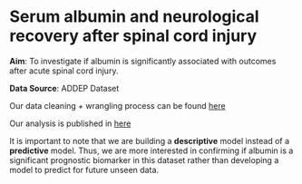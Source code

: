 # Serum albumin and neurological recovery after spinal cord injury

**Aim**: To investigate if albumin is significantly associated with outcomes after acute spinal cord injury. 

**Data Source**: ADDEP Dataset

Our data cleaning + wrangling process can be found [here](https://github.com/AnhKhoaVo/ADDEP/blob/master/ADDEP_Clean_Analysis.R)

Our analysis is published in [here](https://rpubs.com/AnhKhoaVo/586028)

It is important to note that we are building a **descriptive** model instead of a **predictive** model. Thus, we are more interested in confirming if albumin is a significant prognostic biomarker in this dataset rather than developing a model to predict for future unseen data. 
